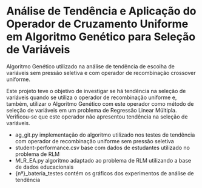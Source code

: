 # Análise de Tendência e Aplicação do Operador de Cruzamento Uniforme em Algoritmo Genético para Seleção de Variáveis

Algoritmo Genético utilizado na análise de tendência de escolha de variáveis sem pressão seletiva e com operador de recombinação crossover uniforme.

Este projeto teve o objetivo de investigar se há tendência na seleção de variáveis quando se utiliza o operador de recombinação uniforme e, também, utilizar o Algoritmo Genético com este operador como método de seleção de variáveis em um problema de Regressão Linear Múltipla. Verificou-se que este operador não apresentou tendência na seleção de variáveis.

- ag_git.py
  implementação do algoritmo utilizado nos testes de tendência com operador de recombinação uniforme sem pressão seletiva  
- student-performance.csv
  base com dados de estudantes utilizado no problema de RLM
- MLR_EA.py
  algoritmo adaptado ao problema de RLM utilizando a base de dados educacionais
- {nª}_bateria_testes
  contém os gráficos dos experimentos de análise de tendência
  
